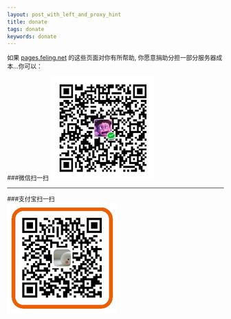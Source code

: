```yaml
---
layout: post_with_left_and_proxy_hint
title: donate
tags: donate
keywords: donate
---
```

    
如果 [pages.feling.net](/) 的这些页面对你有所帮助, 你愿意捐助分担一部分服务器成本...你可以：

###微信扫一扫
![](/images/donate-wechat.png)

<hr>

###支付宝扫一扫       
![](/images/donate-alipay-small.png)



